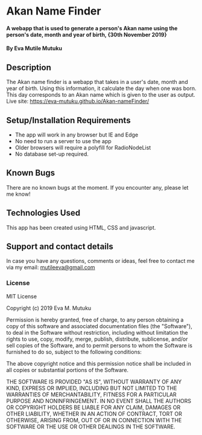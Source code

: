# Akan Name Finder
#### A webapp that is used to generate a person's Akan name using the person's date, month and year of birth, {30th November 2019}
#### By Eva Mutile Mutuku
## Description
The Akan name finder is a webapp that takes in a user's date, month and year of birth. Using this information, it calculate the day when one was born. This day corresponds to an Akan name which is given to the user as output.
Live site: https://eva-mutuku.github.io/Akan-nameFinder/
## Setup/Installation Requirements
* The app will work in any browser but IE and Edge
* No need to run a server to use the app
* Older browsers will require a polyfill for RadioNodeList
* No database set-up required.

## Known Bugs
There are no known bugs at the moment. If you encounter any, please let me know!
## Technologies Used
This app has been created using HTML, CSS and javascript.
## Support and contact details
In case you have any questions, comments or ideas, feel free to contact me via my email: mutileeva@gmail.com
### License
MIT License

Copyright (c) 2019 Eva M. Mutuku

Permission is hereby granted, free of charge, to any person obtaining a copy of this software and associated documentation files (the "Software"), to deal in the Software without restriction, including without limitation the rights to use, copy, modify, merge, publish, distribute, sublicense, and/or sell copies of the Software, and to permit persons to whom the Software is furnished to do so, subject to the following conditions:

The above copyright notice and this permission notice shall be included in all copies or substantial portions of the Software.

THE SOFTWARE IS PROVIDED "AS IS", WITHOUT WARRANTY OF ANY KIND, EXPRESS OR IMPLIED, INCLUDING BUT NOT LIMITED TO THE WARRANTIES OF MERCHANTABILITY, FITNESS FOR A PARTICULAR PURPOSE AND NONINFRINGEMENT. IN NO EVENT SHALL THE AUTHORS OR COPYRIGHT HOLDERS BE LIABLE FOR ANY CLAIM, DAMAGES OR OTHER LIABILITY, WHETHER IN AN ACTION OF CONTRACT, TORT OR OTHERWISE, ARISING FROM, OUT OF OR IN CONNECTION WITH THE SOFTWARE OR THE USE OR OTHER DEALINGS IN THE SOFTWARE.
